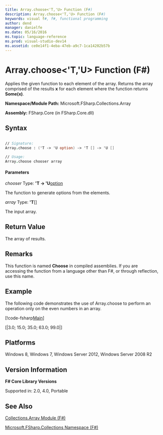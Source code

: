 ```yaml
---
title: Array.choose<'T,'U> Function (F#)
description: Array.choose<'T,'U> Function (F#)
keywords: visual f#, f#, functional programming
author: dend
manager: danielfe
ms.date: 05/16/2016
ms.topic: language-reference
ms.prod: visual-studio-dev14
ms.assetid: ce0e14f1-4eba-47eb-a9c7-1ca14202b57b 
---
```


# Array.choose<'T,'U> Function (F#)

Applies the given function to each element of the array. Returns the array comprised of the results **x** for each element where the function returns **Some(x)**.

**Namespace/Module Path:** Microsoft.FSharp.Collections.Array

**Assembly:** FSharp.Core (in FSharp.Core.dll)


## Syntax



```fsharp

// Signature:
Array.choose : ('T -> 'U option) -> 'T [] -> 'U []

// Usage:
Array.choose chooser array


```

#### Parameters
*chooser*
Type: **'T -&gt; 'U**[option](http://msdn.microsoft.com/en-us/library/b08add48-34bf-4410-80a1-ef6a8daddc58)


The function to generate options from the elements.


*array*
Type: **'T**[[]](http://msdn.microsoft.com/en-us/library/def20292-9aae-4596-9275-b94e594f8493)


The input array.

## Return Value

The array of results.

## Remarks
This function is named **Choose** in compiled assemblies. If you are accessing the function from a language other than F#, or through reflection, use this name.

## Example
The following code demonstrates the use of Array.choose to perform an operation only on the even numbers in an array.

[!code-fsharp[Main](snippets/fsarrays/snippet14.fs)]

[|3.0; 15.0; 35.0; 63.0; 99.0|]

## Platforms
Windows 8, Windows 7, Windows Server 2012, Windows Server 2008 R2


## Version Information
**F# Core Library Versions**

Supported in: 2.0, 4.0, Portable




## See Also
[Collections.Array Module &#40;F&#35;&#41;](Collections.Array-Module-%5BFSharp%5D.md)

[Microsoft.FSharp.Collections Namespace &#40;F&#35;&#41;](Microsoft.FSharp.Collections-Namespace-%5BFSharp%5D.md)

